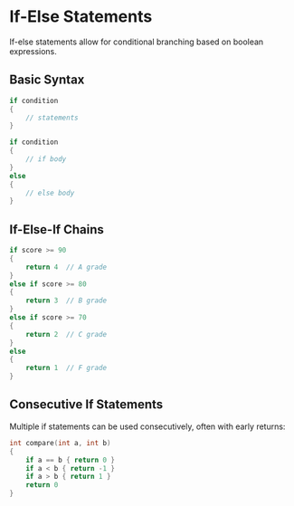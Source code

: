 # If-Else Statements

If-else statements allow for conditional branching based on boolean expressions.

## Basic Syntax

```c
if condition
{
    // statements
}

if condition
{
    // if body
}
else
{
    // else body
}
```

## If-Else-If Chains

```c
if score >= 90
{
    return 4  // A grade
}
else if score >= 80
{
    return 3  // B grade
}
else if score >= 70
{
    return 2  // C grade
}
else
{
    return 1  // F grade
}
```

## Consecutive If Statements

Multiple if statements can be used consecutively, often with early returns:

```c
int compare(int a, int b)
{
    if a == b { return 0 }
    if a < b { return -1 }
    if a > b { return 1 }
    return 0
}
```